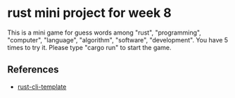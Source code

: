 # rust mini project for week 8
This is a mini game for guess words among "rust", "programming", "computer", "language", "algorithm", "software", "development". You have 5 times to try it. Please type "cargo run" to start the game. 

## References

* [rust-cli-template](https://github.com/kbknapp/rust-cli-template)
